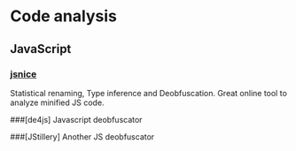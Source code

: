 # Code analysis

## JavaScript

### [jsnice](http://www.jsnice.org/)
Statistical renaming, Type inference and Deobfuscation. Great online tool to analyze minified JS code.

###[de4js]
Javascript deobfuscator

###[JStillery]
Another JS deobfuscator
